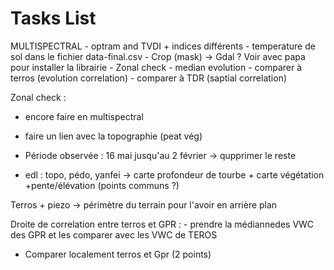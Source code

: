 # Tasks List
MULTISPECTRAL
    - optram and TVDI + indices différents
    - temperature de sol dans le fichier data-final.csv
    - Crop (mask) -> Gdal ? Voir avec papa pour installer la librairie
    - Zonal check
    - median evolution
    - comparer à terros (evolution correlation)
    - comparer à TDR (saptial correlation)


Zonal check :
- encore faire en multispectral
- faire un lien avec la topographie (peat vég)


- Période observée : 16 mai jusqu'au 2 février -> qupprimer le reste


- edl :  topo, pédo, yanfei -> carte profondeur de tourbe + carte végétation +pente/élévation (points communs ?)

Terros + piezo -> périmètre du terrain pour l'avoir en arrière plan

Droite de correlation entre terros et GPR :
    - prendre la médiannedes VWC des GPR et les comparer avec les VWC de TEROS


- Comparer localement terros et Gpr (2 points)

